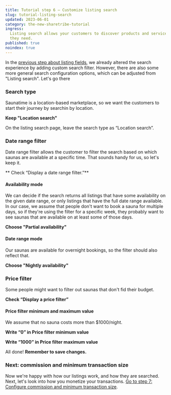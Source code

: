```yaml
---
title: Tutorial step 6 – Customize listing search
slug: tutorial-listing-search
updated: 2023-06-01
category: the-new-sharetribe-tutorial
ingress:
  Listing search allows your customers to discover products and services
  they need.
published: true
noindex: true
---
```


In the
[previous step about listing fields](/the-new-sharetribe/tutorial-listing-fields/),
we already altered the search experience by adding custom search filter.
However, there are also some more general search configuration options,
which can be adjusted from "Listing search". Let's go there

### Search type

Saunatime is a location-based marketplace, so we want the customers to
start their journey by searchin by location.

**Keep "Location search"**

On the listing search page, leave the search type as “Location search”.

### Date range filter

Date range filter allows the customer to filter the search based on
which saunas are available at a specific time. That sounds handy for us,
so let's keep it.

** Check “Display a date range filter.”**

#### Availability mode

We can decide if the search returns all listings that have some
availability on the given date range, or only listings that have the
full date range available. In our case, we assume that people don't want
to book a sauna for multiple days, so if they're using the filter for a
specific week, they probably want to see saunas that are available on at
least some of those days.

**Choose "Partial availability"**

#### Date range mode

Our saunas are available for overnight bookings, so the filter should
also reflect that.

**Choose "Nightly availability"**

### Price filter

Some people might want to filter out saunas that don't fid their budget.

**Check “Display a price filter”**

#### Price filter minimum and maximum value

We assume that no sauna costs more than \$1000/night.

**Write “0” in Price filter minimum value**

**Write “1000” in Price filter maximum value**

All done! **Remember to save changes.**

### Next: commission and minimum transaction size

Now we're happy with how our listings work, and how they are searched.
Next, let's look into how you monetize your transactions.
[Go to step 7: Configure commission and minimum transaction size](/the-new-sharetribe/tutorial-commission-tx-size/).
